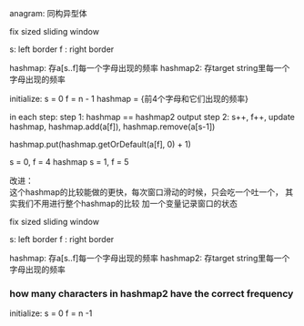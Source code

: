 anagram:  同构异型体


fix sized sliding window

s: left border
f : right border

hashmap:  存a[s..f]每一个字母出现的频率
hashmap2: 存target string里每一个字母出现的频率


initialize: 
s = 0
f = n - 1
hashmap = {前4个字母和它们出现的频率}


in each step: 
step 1: hashmap == hashmap2  output
step 2: s++, f++, update hashmap, hashmap.add(a[f]), hashmap.remove(a[s-1])


hashmap.put(hashmap.getOrDefault(a[f], 0) + 1)

s = 0, f = 4
hashmap 
s = 1, f = 5

改进：  
这个hashmap的比较能做的更快，每次窗口滑动的时候，只会吃一个吐一个， 其实我们不用进行整个hashmap的比较
加一个变量记录窗口的状态

fix sized sliding window

s: left border
f : right border

hashmap:  存a[s..f]每一个字母出现的频率
hashmap2: 存target string里每一个字母出现的频率
### how  many characters in hashmap2 have the correct frequency

initialize: 
s = 0
f = n -1



